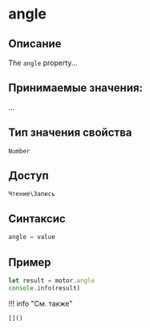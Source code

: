 # angle

## Описание
The `angle` property...

## Принимаемые значения:
...

## Тип значения свойства
`Number`

## Доступ
`Чтение\Запись`

## Синтаксис
```javascript
angle = value
```

## Пример
```javascript linenums="1"
let result = motor.angle
console.info(result)
```

!!! info "См. также"

    []()

